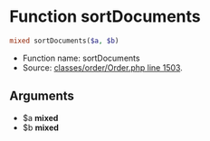 Function sortDocuments
===========================





```php
mixed sortDocuments($a, $b)
```

* Function name: sortDocuments
* Source: [classes/order/Order.php line 1503](https://github.com/PrestaShop/PrestaShop/blob/1.5.5.0/classes/order/Order.php#L1503).

Arguments
---------

* $a **mixed**
* $b **mixed**

